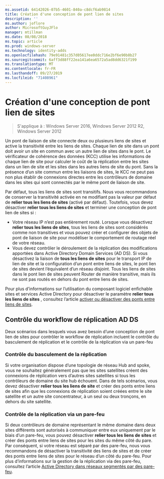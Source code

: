 ```yaml
---
ms.assetid: 64142026-07b5-4601-840a-c8dcf6ab9814
title: Création d'une conception de pont lien de sites
description: ''
ms.author: joflore
author: MicrosoftGuyJFlo
manager: mtillman
ms.date: 08/08/2018
ms.topic: article
ms.prod: windows-server
ms.technology: identity-adds
ms.openlocfilehash: 79e91481c357d05617ee0ddc716e2bf6e90b8b27
ms.sourcegitcommit: 6aff3d88ff22ea141a6ea6572a5ad8dd6321f199
ms.translationtype: MT
ms.contentlocale: fr-FR
ms.lasthandoff: 09/27/2019
ms.locfileid: "71408961"
---
```

# <a name="creating-a-site-link-bridge-design"></a>Création d'une conception de pont lien de sites

>S'applique à : Windows Server 2016, Windows Server 2012 R2, Windows Server 2012

Un pont de liaison de site connecte deux ou plusieurs liens de sites et active la transitivité entre les liens de sites. Chaque lien de site dans un pont doit avoir un site en commun avec un autre lien de sites dans le pont. Le vérificateur de cohérence des données (KCC) utilise les informations de chaque lien de site pour calculer le coût de la réplication entre les sites dans un lien de site et les sites dans les autres liens de site du pont. Sans la présence d’un site commun entre les liaisons de sites, le KCC ne peut pas non plus établir de connexions directes entre les contrôleurs de domaine dans les sites qui sont connectés par le même pont de liaison de site.  
  
Par défaut, tous les liens de sites sont transitifs. Nous vous recommandons de conserver la transitivité activée en ne modifiant pas la valeur par défaut de **relier tous les liens de sites** (activé par défaut). Toutefois, vous devez désactiver **relier tous les liens de sites** et terminer une conception de pont lien de sites si :  

- Votre réseau IP n’est pas entièrement routé. Lorsque vous désactivez **relier tous les liens de sites**, tous les liens de sites sont considérés comme non transitives et vous pouvez créer et configurer des objets de pont de liaison de site pour modéliser le comportement de routage réel de votre réseau.  
- Vous devez contrôler le déroulement de la réplication des modifications apportées dans Active Directory Domain Services (AD DS). Si vous désactivez la liaison de **tous les liens de sites** pour le transport IP de lien de site et la configuration d’un pont entre liens de sites, le pont lien de sites devient l’équivalent d’un réseau disjoint. Tous les liens de sites dans le pont lien de sites peuvent Router de manière transitive, mais ils ne sont pas routés en dehors du pont entre liens de sites.  

Pour plus d’informations sur l’utilisation du composant logiciel enfichable sites et services Active Directory pour désactiver le paramètre **relier tous les liens de sites** , consultez l’article [activer ou désactiver des ponts entre liens de sites](https://go.microsoft.com/fwlink/?LinkId=107073).  
  
## <a name="controlling-ad-ds-replication-flow"></a>Contrôle du workflow de réplication AD DS

Deux scénarios dans lesquels vous avez besoin d’une conception de pont lien de sites pour contrôler le workflow de réplication incluent le contrôle du basculement de réplication et le contrôle de la réplication via un pare-feu  
  
### <a name="controlling-replication-failover"></a>Contrôle du basculement de la réplication

Si votre organisation dispose d’une topologie de réseau Hub and spoke, vous ne souhaitez généralement pas que les sites satellites créent des connexions de réplication vers d’autres sites satellites si tous les contrôleurs de domaine du site hub échouent. Dans de tels scénarios, vous devez désactiver **relier tous les liens de site** et créer des ponts entre liens de sites afin que les connexions de réplication soient créées entre le site satellite et un autre site concentrateur, à un seul ou deux tronçons, en dehors du site satellite.  
  
### <a name="controlling-replication-through-a-firewall"></a>Contrôle de la réplication via un pare-feu

Si deux contrôleurs de domaine représentant le même domaine dans deux sites différents sont autorisés à communiquer entre eux uniquement par le biais d’un pare-feu, vous pouvez désactiver **relier tous les liens de sites** et créer des ponts entre liens de sites pour les sites du même côté du pare. Par conséquent, si votre réseau est séparé par des pare-feu, nous vous recommandons de désactiver la transitivité des liens de sites et de créer des ponts entre liens de sites pour le réseau d’un côté du pare-feu. Pour plus d’informations sur la gestion de la réplication via des pare-feu, consultez l’article [Active Directory dans réseaux segmentés par des pare-feu](https://go.microsoft.com/fwlink/?LinkId=107074).
